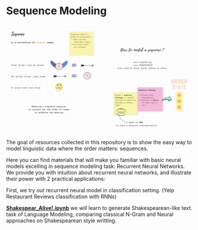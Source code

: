 # Sequence Modeling



<p align="center">
  <img src="img/seq.jpg" width="1200" title="hover text">
</p>




The goal of resources collected in this repository is to show the easy way to model linguistic data where the order matters: sequences.

Here you can find materials that will make you familiar with basic neural models excelling in sequence modeling task: Recurrent Neural Networks.
We provide you with intuition about recurrent neural networks, and illustrate their power with 2 practical applications:

First, we try out recurrent neural model in classification setting. (Yelp Restaurant Reviews classification with RNNs)

[**Shakespear_Alive!.ipynb**](./Shakespear_Alive!.ipynb) we will learn to generate Shakespearean-like text. task of Language Modeling, comparing classical N-Gram and Neural approaches on Shakespearean style writting.

